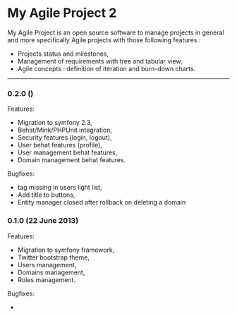 My Agile Project 2
==============

My Agile Project is an open source software to manage projects in general and 
more specifically Agile projects with those following features :

* Projects status and milestones,
* Management of requirements with tree and tabular view,
* Agile concepts : definition of iteration and burn-down charts.

- - -
### 0.2.0 ()
Features:

  - Migration to symfony 2.3,
  - Behat/Mink/PHPUnit integration,
  - Security features (login, logout),
  - User behat features (profile),
  - User management behat features,
  - Domain management behat features.

Bugfixes:

  - <tr> tag missing in users light list,
  - Add title to buttons,
  - Entity manager closed after rollback on deleting a domain


### 0.1.0 (22 June 2013)
Features:

  - Migration to symfony framework,
  - Twitter bootstrap theme,
  - Users management,
  - Domains management,
  - Roles management.

Bugfixes:

  - 